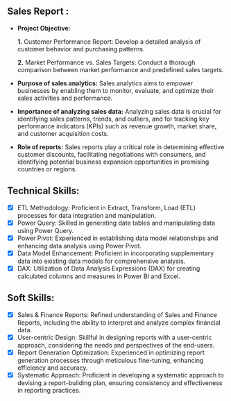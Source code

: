 ## Sales Report :

- **Project Objective:**

    **1.** Customer Performance Report: Develop a detailed analysis of customer behavior and purchasing patterns.

    **2.** Market Performance vs. Sales Targets: Conduct a thorough comparison between market performance and predefined sales targets.

- **Purpose of sales analytics:** Sales analytics aims to empower businesses by enabling them to monitor, evaluate, and optimize their sales activities and performance.

- **Importance of analyzing sales data:** Analyzing sales data is crucial for identifying sales patterns, trends, and outliers, and for tracking key performance indicators (KPIs) such as revenue growth, market share, and customer acquisition costs.

- **Role of reports:** Sales reports play a critical role in determining effective customer discounts, facilitating negotiations with consumers, and identifying potential business expansion opportunities in promising countries or regions.

## Technical Skills:

- [x]	ETL Methodology: Proficient in Extract, Transform, Load (ETL) processes for data integration and manipulation.
- [x]	Power Query: Skilled in generating date tables and manipulating data using Power Query.
- [x]	Power Pivot: Experienced in establishing data model relationships and enhancing data analysis using Power Pivot.
- [x]	Data Model Enhancement: Proficient in incorporating supplementary data into existing data models for comprehensive analysis.
- [x] DAX: Utilization of Data Analysis Expressions (DAX) for creating calculated columns and measures in Power BI and Excel.

## Soft Skills:

- [x] Sales & Finance Reports: Refined understanding of Sales and Finance Reports, including the ability to interpret and analyze complex financial data.
- [x] User-centric Design: Skillful in designing reports with a user-centric approach, considering the needs and perspectives of the end-users.
- [x] Report Generation Optimization: Experienced in optimizing report generation processes through meticulous fine-tuning, enhancing efficiency and accuracy.
- [x] Systematic Approach: Proficient in developing a systematic approach to devising a report-building plan, ensuring consistency and effectiveness in reporting practices.
